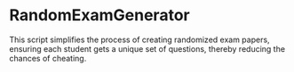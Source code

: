 # RandomExamGenerator
This script simplifies the process of creating randomized exam papers, ensuring each student gets a unique set of questions, thereby reducing the chances of cheating. 
